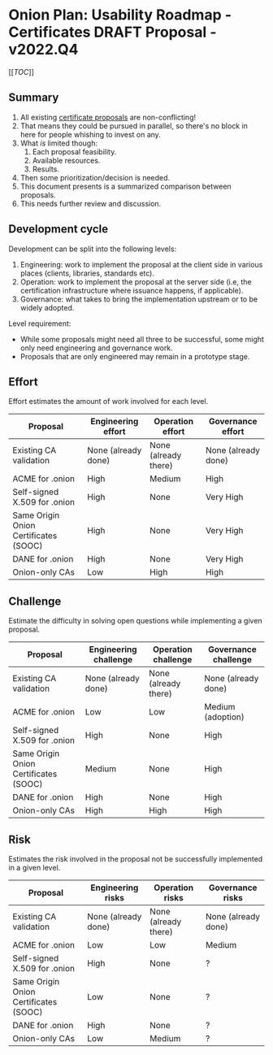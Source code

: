 # Onion Plan: Usability Roadmap - Certificates DRAFT Proposal - v2022.Q4

[[_TOC_]]

## Summary

1. All existing [certificate proposals][] are non-conflicting!
2. That means they could be pursued in parallel, so there's no block in here
   for people whishing to invest on any.
3. What _is_ limited though:
    1. Each proposal feasibility.
    2. Available resources.
    3. Results.
4. Then some prioritization/decision is needed.
5. This document presents is a summarized comparison between proposals.
6. This needs further review and discussion.

[certificate proposals]: https://gitlab.torproject.org/tpo/onion-services/onion-support/-/wikis/Documentation/OnionPlan/Usability/Certification

## Development cycle

Development can be split into the following levels:

1. Engineering: work to implement the proposal at the client side in various
   places (clients, libraries, standards etc).
2. Operation: work to implement the proposal at the server side (i.e, the
   certification infrastructure where issuance happens, if applicable).
3. Governance: what takes to bring the implementation upstream or to be widely
   adopted.

Level requirement:

* While some proposals might need all three to be successful, some might only
  need engineering and governance work.
* Proposals that are only engineered may remain in a prototype stage.

## Effort

Effort estimates the amount of work involved for each level.

Proposal                              | Engineering effort       | Operation effort        | Governance effort       |
--------------------------------------|--------------------------|-------------------------|-------------------------|
Existing CA validation                | None (already done)      | None (already there)    | None (already done)     |
ACME for .onion                       | High                     | Medium                  | High                    |
Self-signed X.509 for .onion          | High                     | None                    | Very High               |
Same Origin Onion Certificates (SOOC) | High                     | None                    | Very High               |
DANE for .onion                       | High                     | None                    | Very High               |
Onion-only CAs                        | Low                      | High                    | High                    |

## Challenge

Estimate the difficulty in solving open questions while implementing a given proposal.

Proposal                              | Engineering challenge    | Operation challenge     | Governance challenge    |
--------------------------------------|--------------------------|-------------------------|-------------------------|
Existing CA validation                | None (already done)      | None (already there)    | None (already done)     |
ACME for .onion                       | Low                      | Low                     | Medium (adoption)       |
Self-signed X.509 for .onion          | High                     | None                    | High                    |
Same Origin Onion Certificates (SOOC) | Medium                   | None                    | High                    |
DANE for .onion                       | High                     | None                    | High                    |
Onion-only CAs                        | High                     | High                    | High                    |

## Risk

Estimates the risk involved in the proposal not be successfully implemented in a given level.

Proposal                              | Engineering risks        | Operation risks         | Governance risks        |
--------------------------------------|--------------------------|-------------------------|-------------------------|
Existing CA validation                | None (already done)      | None (already there)    | None (already done)     |
ACME for .onion                       | Low                      | Low                     | Medium                  |
Self-signed X.509 for .onion          | High                     | None                    | ?                       |
Same Origin Onion Certificates (SOOC) | Low                      | None                    | ?                       |
DANE for .onion                       | High                     | None                    | ?                       |
Onion-only CAs                        | Low                      | Medium                  | ?                       |
